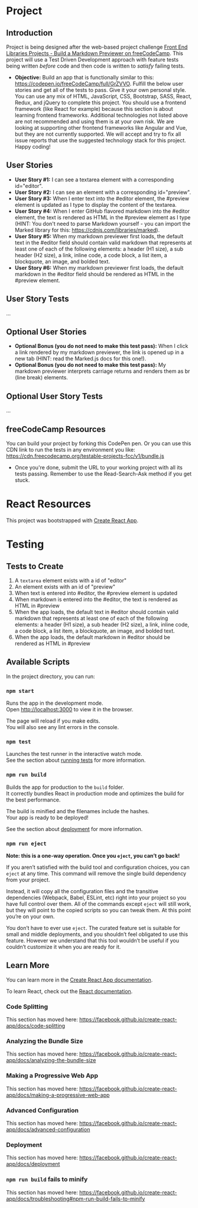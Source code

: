 
# Project
## Introduction
Project is being designed after the web-based project challenge [Front End Libraries Projects - Build a Markdown Previewer on freeCodeCamp](https://learn.freecodecamp.org/front-end-libraries/front-end-libraries-projects/build-a-markdown-previewer/). This project will use a Test Driven Development approach with feature tests being written *before* code and then code is written to *satisfy* failing tests.

* **Objective:** Build an app that is functionally similar to this: https://codepen.io/freeCodeCamp/full/GrZVVO.
Fulfill the below user stories and get all of the tests to pass. Give it your own personal style.
You can use any mix of HTML, JavaScript, CSS, Bootstrap, SASS, React, Redux, and jQuery to complete this project. You should use a frontend framework (like React for example) because this section is about learning frontend frameworks. Additional technologies not listed above are not recommended and using them is at your own risk. We are looking at supporting other frontend frameworks like Angular and Vue, but they are not currently supported. We will accept and try to fix all issue reports that use the suggested technology stack for this project. Happy coding!

## User Stories
* **User Story #1:** I can see a textarea element with a corresponding id="editor".
* **User Story #2:** I can see an element with a corresponding id="preview".
* **User Story #3:** When I enter text into the #editor element, the #preview element is updated as I type to display the content of the textarea.
* **User Story #4:** When I enter GitHub flavored markdown into the #editor element, the text is rendered as HTML in the #preview element as I type (HINT: You don't need to parse Markdown yourself - you can import the Marked library for this: https://cdnjs.com/libraries/marked).
* **User Story #5:** When my markdown previewer first loads, the default text in the #editor field should contain valid markdown that represents at least one of each of the following elements: a header (H1 size), a sub header (H2 size), a link, inline code, a code block, a list item, a blockquote, an image, and bolded text.
* **User Story #6:** When my markdown previewer first loads, the default markdown in the #editor field should be rendered as HTML in the #preview element.

## User Story Tests
...

## Optional User Stories
* **Optional Bonus (you do not need to make this test pass):** When I click a link rendered by my markdown previewer, the link is opened up in a new tab (HINT: read the Marked.js docs for this one!).
* **Optional Bonus (you do not need to make this test pass):** My markdown previewer interprets carriage returns and renders them as br (line break) elements.

## Optional User Story Tests
...

## freeCodeCamp Resources
You can build your project by forking this CodePen pen. Or you can use this CDN link to run the tests in any environment you like: https://cdn.freecodecamp.org/testable-projects-fcc/v1/bundle.js
* Once you're done, submit the URL to your working project with all its tests passing.
Remember to use the Read-Search-Ask method if you get stuck.

# React Resources
This project was bootstrapped with [Create React App](https://github.com/facebook/create-react-app).

# Testing

## Tests to Create

1. A `textarea` element exists with a id of "editor"
2. An element exists with an id of "preview"
3. When text is entered into #editor, the #preview element is updated
4. When markdown is entered into the #editor, the text is rendered as HTML in #preview
5. When the app loads, the default text in #editor should contain valid markdown that represents at least one of each of the following elements: a header (H1 size), a sub header (H2 size), a link, inline code, a code block, a list item, a blockquote, an image, and bolded text.
6. When the app loads, the default markdown in #editor should be rendered as HTML in #preview

## Available Scripts
In the project directory, you can run:

### `npm start`
Runs the app in the development mode.<br>
Open [http://localhost:3000](http://localhost:3000) to view it in the browser.

The page will reload if you make edits.<br>
You will also see any lint errors in the console.

### `npm test`
Launches the test runner in the interactive watch mode.<br>
See the section about [running tests](https://facebook.github.io/create-react-app/docs/running-tests) for more information.

### `npm run build`
Builds the app for production to the `build` folder.<br>
It correctly bundles React in production mode and optimizes the build for the best performance.

The build is minified and the filenames include the hashes.<br>
Your app is ready to be deployed!

See the section about [deployment](https://facebook.github.io/create-react-app/docs/deployment) for more information.

### `npm run eject`

**Note: this is a one-way operation. Once you `eject`, you can’t go back!**

If you aren’t satisfied with the build tool and configuration choices, you can `eject` at any time. This command will remove the single build dependency from your project.

Instead, it will copy all the configuration files and the transitive dependencies (Webpack, Babel, ESLint, etc) right into your project so you have full control over them. All of the commands except `eject` will still work, but they will point to the copied scripts so you can tweak them. At this point you’re on your own.

You don’t have to ever use `eject`. The curated feature set is suitable for small and middle deployments, and you shouldn’t feel obligated to use this feature. However we understand that this tool wouldn’t be useful if you couldn’t customize it when you are ready for it.

## Learn More

You can learn more in the [Create React App documentation](https://facebook.github.io/create-react-app/docs/getting-started).

To learn React, check out the [React documentation](https://reactjs.org/).

### Code Splitting

This section has moved here: https://facebook.github.io/create-react-app/docs/code-splitting

### Analyzing the Bundle Size

This section has moved here: https://facebook.github.io/create-react-app/docs/analyzing-the-bundle-size

### Making a Progressive Web App

This section has moved here: https://facebook.github.io/create-react-app/docs/making-a-progressive-web-app

### Advanced Configuration

This section has moved here: https://facebook.github.io/create-react-app/docs/advanced-configuration

### Deployment

This section has moved here: https://facebook.github.io/create-react-app/docs/deployment

### `npm run build` fails to minify

This section has moved here: https://facebook.github.io/create-react-app/docs/troubleshooting#npm-run-build-fails-to-minify
